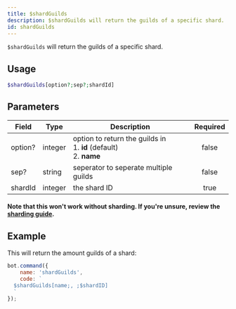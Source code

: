 ```yaml
---
title: $shardGuilds
description: $shardGuilds will return the guilds of a specific shard.
id: shardGuilds
---
```


`$shardGuilds` will return the guilds of a specific shard.

## Usage

```php
$shardGuilds[option?;sep?;shardId]
```

## Parameters

| Field   | Type    | Description                                                                  | Required |
|---------|---------|------------------------------------------------------------------------------|:--------:|
| option? | integer | option to return the guilds in <br /> 1. **id** (default) <br /> 2. **name** |  false   |
| sep?    | string  | seperator to seperate multiple guilds                                        |  false   |
| shardId | integer | the shard ID                                                                 |   true   |

#### Note that this won't work without sharding. If you're unsure, review the [sharding guide](../../guides/7sharding.md).

## Example

This will return the amount guilds of a shard:

```javascript
bot.command({
    name: 'shardGuilds',
    code: `
  $shardGuilds[name;, ;$shardID]
  `
});
```

